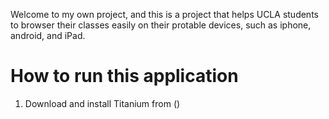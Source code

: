 Welcome to my own project, and this is a project that helps UCLA students to browser
their classes easily on their protable devices, such as iphone, android, and iPad.

How to run this application
===========================
1. Download and install Titanium from ()
